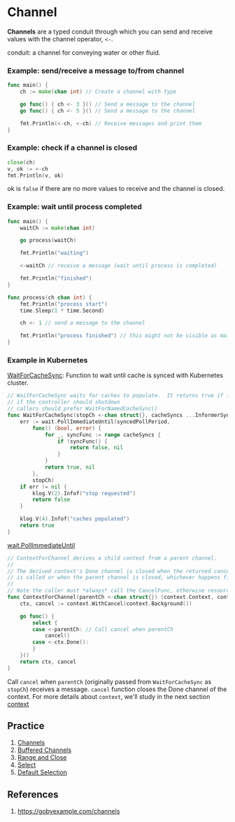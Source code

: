 # Channel

**Channels** are a typed conduit through which you can send and receive values with the channel operator, `<-`.

conduit: a channel for conveying water or other fluid.

### Example: send/receive a message to/from channel

```go
func main() {
	ch := make(chan int) // Create a channel with type

	go func() { ch <- 3 }() // Send a message to the channel
	go func() { ch <- 5 }() // Send a message to the channel

	fmt.Println(<-ch, <-ch) // Receive messages and print them
}
```

### Example: check if a channel is closed

```go
close(ch)
v, ok := <-ch
fmt.Println(v, ok)
```

ok is `false` if there are no more values to receive and the channel is closed.

### Example: wait until process completed

```go
func main() {
    waitCh := make(chan int)

    go process(waitCh)

    fmt.Println("waiting")

    <-waitCh // receive a message (wait until process is completed)

    fmt.Println("finished")
}

func process(ch chan int) {
    fmt.Println("process start")
    time.Sleep(1 * time.Second)

    ch <- 1 // send a message to the channel

    fmt.Println("process finished") // this might not be visible as main() finishes earlier
}
```

### Example in Kubernetes

[WaitForCacheSync](https://github.com/kubernetes/client-go/blob/v0.25.0/tools/cache/shared_informer.go#L266-L287): Function to wait until cache is synced with Kubernetes cluster.

```go
// WaitForCacheSync waits for caches to populate.  It returns true if it was successful, false
// if the controller should shutdown
// callers should prefer WaitForNamedCacheSync()
func WaitForCacheSync(stopCh <-chan struct{}, cacheSyncs ...InformerSynced) bool {
    err := wait.PollImmediateUntil(syncedPollPeriod,
        func() (bool, error) {
            for _, syncFunc := range cacheSyncs {
                if !syncFunc() {
                    return false, nil
                }
            }
            return true, nil
        },
        stopCh)
    if err != nil {
        klog.V(2).Infof("stop requested")
        return false
    }

    klog.V(4).Infof("caches populated")
    return true
}
```

[wait.PollImmediateUntil](https://github.com/kubernetes/apimachinery/blob/v0.25.0/pkg/util/wait/wait.go#L299)

```go
// ContextForChannel derives a child context from a parent channel.
//
// The derived context's Done channel is closed when the returned cancel function
// is called or when the parent channel is closed, whichever happens first.
//
// Note the caller must *always* call the CancelFunc, otherwise resources may be leaked.
func ContextForChannel(parentCh <-chan struct{}) (context.Context, context.CancelFunc) {
    ctx, cancel := context.WithCancel(context.Background())

    go func() {
        select {
        case <-parentCh: // Call cancel when parentCh
            cancel()
        case <-ctx.Done():
        }
    }()
    return ctx, cancel
}
```

Call `cancel` when `parentCh` (originally passed from `WaitForCacheSync` as `stopCh`) receives a message. `cancel` function closes the Done channel of the context.
For more details about `context`, we'll study in the next section [context](../06-context/)

## Practice
1. [Channels](https://go.dev/tour/concurrency/2)
1. [Buffered Channels](https://go.dev/tour/concurrency/3)
1. [Range and Close](https://go.dev/tour/concurrency/4)
1. [Select](https://go.dev/tour/concurrency/5)
1. [Default Selection](https://go.dev/tour/concurrency/6)

## References
1. https://gobyexample.com/channels
